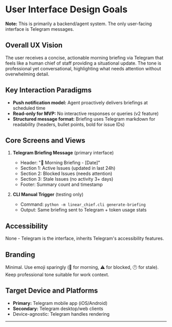 # User Interface Design Goals

**Note:** This is primarily a backend/agent system. The only user-facing interface is Telegram messages.

## Overall UX Vision

The user receives a concise, actionable morning briefing via Telegram that feels like a human chief of staff providing a situational update. The tone is professional yet conversational, highlighting what needs attention without overwhelming detail.

## Key Interaction Paradigms

- **Push notification model:** Agent proactively delivers briefings at scheduled time
- **Read-only for MVP:** No interactive responses or queries (v2 feature)
- **Structured message format:** Briefing uses Telegram markdown for readability (headers, bullet points, bold for issue IDs)

## Core Screens and Views

1. **Telegram Briefing Message** (primary interface)
   - Header: "🌅 Morning Briefing - [Date]"
   - Section 1: Active Issues (updated in last 24h)
   - Section 2: Blocked Issues (needs attention)
   - Section 3: Stale Issues (no activity 3+ days)
   - Footer: Summary count and timestamp

2. **CLI Manual Trigger** (testing only)
   - Command: `python -m linear_chief.cli generate-briefing`
   - Output: Same briefing sent to Telegram + token usage stats

## Accessibility

None - Telegram is the interface, inherits Telegram's accessibility features.

## Branding

Minimal. Use emoji sparingly (🌅 for morning, ⚠️ for blocked, 🕐 for stale). Keep professional tone suitable for work context.

## Target Device and Platforms

- **Primary:** Telegram mobile app (iOS/Android)
- **Secondary:** Telegram desktop/web clients
- Device-agnostic: Telegram handles rendering

---
